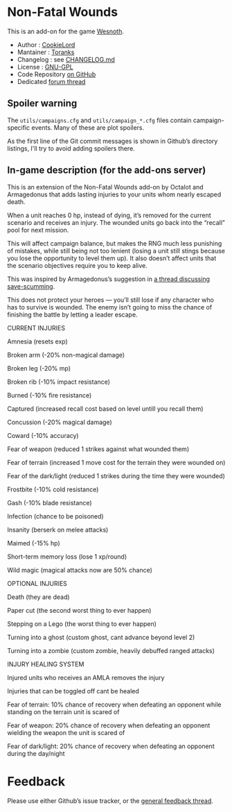 Non-Fatal Wounds
================

This is an add-on for the game [Wesnoth](https://www.wesnoth.org/).
* Author :  [CookieLord](https://forums.wesnoth.org/memberlist.php?mode=viewprofile&u=248402)
* Mantainer : [Toranks](http://toranks.blogspot.com/)
* Changelog : see [CHANGELOG.md](CHANGELOG.md)
* License : [GNU-GPL](LICENSE.md)
* Code Repository [on GitHub](https://github.com/Toranks/Non_Fatal_Wounds-Extended)
* Dedicated [forum thread](https://forums.wesnoth.org/viewtopic.php?t=56108)

Spoiler warning
---------------

The `utils/campaigns.cfg` and `utils/campaign_*.cfg` files contain campaign-specific events. Many of these are plot spoilers.

As the first line of the Git commit messages is shown in Github’s directory listings, I'll try to avoid adding spoilers there.


In-game description (for the add-ons server)
--------------------------------------------

This is an extension of the Non-Fatal Wounds add-on by Octalot and Armagedonus that adds lasting injuries to your units whom nearly escaped death.

When a unit reaches 0 hp, instead of dying, it’s removed for the current scenario and receives an injury. The wounded units go back into the “recall” pool for next mission.

This will affect campaign balance, but makes the RNG much less punishing of mistakes, while still being not too lenient (losing a unit still stings because you lose the opportunity to level them up). It also doesn’t affect units that the scenario objectives require you to keep alive.

This was inspired by Armagedonus’s suggestion in [a thread discussing save-scumming](https://r.wesnoth.org/p641153).

This does not protect your heroes — you’ll still lose if any character who has to survive is wounded. The enemy isn’t going to miss the chance of finishing the battle by letting a leader escape.



CURRENT INJURIES

Amnesia (resets exp)

Broken arm (-20% non-magical damage)

Broken leg (-20% mp)

Broken rib (-10% impact resistance)

Burned (-10% fire resistance)

Captured (increased recall cost based on level untill you recall them)

Concussion (-20% magical damage)

Coward (-10% accuracy)

Fear of weapon (reduced 1 strikes against what wounded them)

Fear of terrain (increased 1 move cost for the terrain they were wounded on)

Fear of the dark/light (reduced 1 strikes during the time they were wounded)

Frostbite (-10% cold resistance)

Gash (-10% blade resistance)

Infection (chance to be poisoned)

Insanity (berserk on melee attacks)

Maimed (-15% hp)

Short-term memory loss (lose 1 xp/round)

Wild magic (magical attacks now are 50% chance)



OPTIONAL INJURIES

Death (they are dead)

Paper cut (the second worst thing to ever happen)

Stepping on a Lego (the worst thing to ever happen)

Turning into a ghost (custom ghost, cant advance beyond level 2)

Turning into a zombie (custom zombie, heavily debuffed ranged attacks)



INJURY HEALING SYSTEM

Injured units who receives an AMLA removes the injury

Injuries that can be toggled off cant be healed

Fear of terrain: 10% chance of recovery when defeating an opponent while standing on the terrain unit is scared of

Fear of weapon: 20% chance of recovery when defeating an opponent wielding the weapon the unit is scared of

Fear of dark/light: 20% chance of recovery when defeating an opponent during the day/night


Feedback
========

Please use either Github’s issue tracker, or the [general feedback thread](https://forums.wesnoth.org/viewtopic.php?t=56108).
